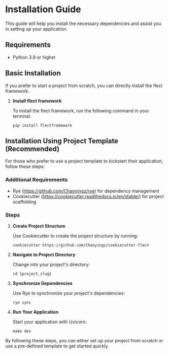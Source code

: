 # Installation Guide

This guide will help you install the necessary dependencies and assist you in setting up your application.

## Requirements

- Python 3.9 or higher

## Basic Installation

If you prefer to start a project from scratch, you can directly install the flect framework.

1. **Install flect framework**

   To install the flect framework, run the following command in your terminal:

   ```console
   pip install flectframework
   ```

## Installation Using Project Template (Recommended)

For those who prefer to use a project template to kickstart their application, follow these steps:

### Additional Requirements

- Rye (https://github.com/Chaoyingz/rye) for dependency management
- Cookiecutter (https://cookiecutter.readthedocs.io/en/stable/) for project scaffolding

### Steps

1. **Create Project Structure**

   Use Cookiecutter to create the project structure by running:

   ```console
   cookiecutter https://github.com/Chaoyingz/cookiecutter-flect
   ```

2. **Navigate to Project Directory**

   Change into your project's directory:

   ```console
   cd {project_slug}
   ```

3. **Synchronize Dependencies**

   Use Rye to synchronize your project's dependencies:

   ```console
   rye sync
   ```

4. **Run Your Application**

   Start your application with Uvicorn:

   ```console
   make dev
   ```

By following these steps, you can either set up your project from scratch or use a pre-defined template to get started quickly.
